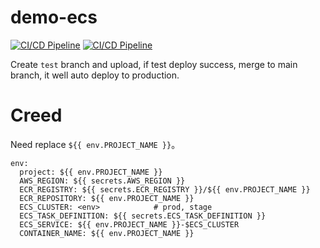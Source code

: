 # demo-ecs
[![CI/CD Pipeline](https://github.com/atelli-justin/demo-ecs/actions/workflows/github-action-prod.yml/badge.svg?branch=main)](https://github.com/atelli-justin/demo-ecs/actions/workflows/github-action-prod.yml)
[![CI/CD Pipeline](https://github.com/atelli-justin/demo-ecs/actions/workflows/github-action-prod.yml/badge.svg?branch=test)](https://github.com/atelli-justin/demo-ecs/actions/workflows/github-action-prod.yml)

Create `test` branch and upload, if test deploy success, merge to main branch, it well auto deploy to production.  

# Creed
Need replace `${{ env.PROJECT_NAME }}`。

```
env:
  project: ${{ env.PROJECT_NAME }}
  AWS_REGION: ${{ secrets.AWS_REGION }}
  ECR_REGISTRY: ${{ secrets.ECR_REGISTRY }}/${{ env.PROJECT_NAME }}
  ECR_REPOSITORY: ${{ env.PROJECT_NAME }}
  ECS_CLUSTER: <env>            # prod, stage
  ECS_TASK_DEFINITION: ${{ secrets.ECS_TASK_DEFINITION }}
  ECS_SERVICE: ${{ env.PROJECT_NAME }}-$ECS_CLUSTER
  CONTAINER_NAME: ${{ env.PROJECT_NAME }}
```